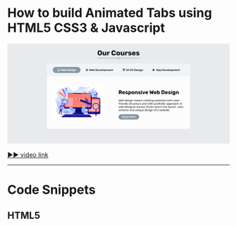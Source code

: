# How to build Animated Tabs using HTML5 CSS3 & Javascript

![Tabs](Tab.png)

[▶▶ video link]()

----------
# Code Snippets

## HTML5
